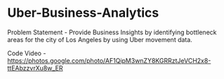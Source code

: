 # Uber-Business-Analytics
Problem Statement - Provide Business Insights by identifying bottleneck areas for the city of Los Angeles by using Uber movement data.

Code Video - https://photos.google.com/photo/AF1QipM3wnZY8KGRRztJeVCH2x8-ttEAbzzvrXu8w_ER
